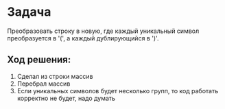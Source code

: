# Задача
Преобразовать строку в новую, где каждый уникальный символ преобразуется в '(', а 
каждый дублирующийся в ')'.


## Ход решения:
1. Сделал из строки массив
2. Перебрал массив
3. Если уникальных символов будет несколько групп, то 
код работать корректно не будет, надо думать